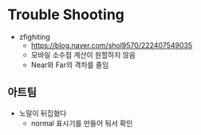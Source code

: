 # Trouble Shooting

- zfighiting
  - <https://blog.naver.com/shol9570/222407549035>
  - 모바일 소수점 계산이 원할하지 않음
  - Near와 Far의 격차를 줄임


## 아트팀

- 노말이 뒤집혔다
  - normal 표시기를 만들어 둬서 확인